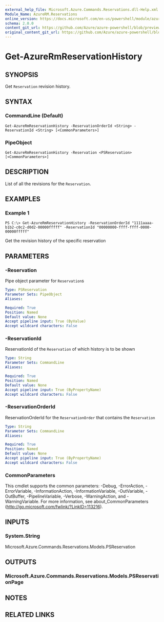 ```yaml
---
external_help_file: Microsoft.Azure.Commands.Reservations.dll-Help.xml
Module_Name: AzureRM.Reservations
online_version: https://docs.microsoft.com/en-us/powershell/module/azurerm.reservations/get-azurermreservationhistory
schema: 2.0.0
content_git_url: https://github.com/Azure/azure-powershell/blob/preview/src/ResourceManager/Reservations/Commands.Reservations/help/Get-AzureRmReservationHistory.md
original_content_git_url: https://github.com/Azure/azure-powershell/blob/preview/src/ResourceManager/Reservations/Commands.Reservations/help/Get-AzureRmReservationHistory.md
---
```


# Get-AzureRmReservationHistory

## SYNOPSIS
Get `Reservation` revision history.

## SYNTAX

### CommandLine (Default)
```
Get-AzureRmReservationHistory -ReservationOrderId <String> -ReservationId <String> [<CommonParameters>]
```

### PipeObject
```
Get-AzureRmReservationHistory -Reservation <PSReservation> [<CommonParameters>]
```

## DESCRIPTION
List of all the revisions for the `Reservation`.

## EXAMPLES

### Example 1
```
PS C:\> Get-AzureRmReservationHistory -ReservationOrderId "1111aaaa-b1b2-c0c2-d0d2-00000fffff" -ReservationId "00000000-ffff-ffff-0000-00000fffff"
```

Get the revision history of the specific reservation

## PARAMETERS

### -Reservation
Pipe object parameter for `Reservation`s

```yaml
Type: PSReservation
Parameter Sets: PipeObject
Aliases: 

Required: True
Position: Named
Default value: None
Accept pipeline input: True (ByValue)
Accept wildcard characters: False
```

### -ReservationId
ReservationId of the `Reservation` of which history is to be shown

```yaml
Type: String
Parameter Sets: CommandLine
Aliases: 

Required: True
Position: Named
Default value: None
Accept pipeline input: True (ByPropertyName)
Accept wildcard characters: False
```

### -ReservationOrderId
ReservationOrderId for the `ReservationOrder` that contains the `Reservation`

```yaml
Type: String
Parameter Sets: CommandLine
Aliases: 

Required: True
Position: Named
Default value: None
Accept pipeline input: True (ByPropertyName)
Accept wildcard characters: False
```

### CommonParameters
This cmdlet supports the common parameters: -Debug, -ErrorAction, -ErrorVariable, -InformationAction, -InformationVariable, -OutVariable, -OutBuffer, -PipelineVariable, -Verbose, -WarningAction, and -WarningVariable. For more information, see about_CommonParameters (http://go.microsoft.com/fwlink/?LinkID=113216).

## INPUTS

### System.String
Microsoft.Azure.Commands.Reservations.Models.PSReservation

## OUTPUTS

### Microsoft.Azure.Commands.Reservations.Models.PSReservationPage

## NOTES

## RELATED LINKS

